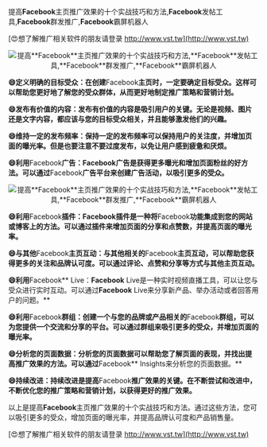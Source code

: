 提高**Facebook**主页推广效果的十个实战技巧和方法,**Facebook**发帖工具,**Facebook**群发推广,**Facebook**霸屏机器人

[😍想了解推广相关软件的朋友请登录 http://www.vst.tw](http://www.vst.tw)

 <center><img src="https://vst.tw/MP4/tuiguang/png/1.png" alt="提高**Facebook**主页推广效果的十个实战技巧和方法,**Facebook**发帖工具,**Facebook**群发推广,**Facebook**霸屏机器人"></center>

**😄定义明确的目标受众：在创建**Facebook**主页时，一定要确定目标受众。这样可以帮助您更好地了解您的受众群体，从而更好地制定推广策略和营销计划。**

**😄发布有价值的内容：发布有价值的内容是吸引用户的关键。无论是视频、图片还是文字内容，都应该与您的目标受众相关，并且能够激发他们的兴趣。**

**😄维持一定的发布频率：保持一定的发布频率可以保持用户的关注度，并增加页面的曝光率。但是也要注意不要过度发布，以免让用户感到疲惫和厌烦。**

**😄利用**Facebook**广告：**Facebook**广告是获得更多曝光和增加页面粉丝的好方法。可以通过**Facebook**广告平台来创建广告活动，以吸引更多的受众。**

 <center><img src="https://vst.tw/MP4/tuiguang/png/3.png" alt="提高**Facebook**主页推广效果的十个实战技巧和方法,**Facebook**发帖工具,**Facebook**群发推广,**Facebook**霸屏机器人"></center>

**😄利用**Facebook**插件：**Facebook**插件是一种将**Facebook**功能集成到您的网站或博客上的方法。可以通过插件来增加页面的分享和点赞数，并提高页面的曝光率。**

**😄与其他**Facebook**主页互动：与其他相关的**Facebook**主页互动，可以帮助您获得更多的关注和品牌认可度。可以通过评论、点赞和分享等方式与其他主页互动。**

**😄利用**Facebook** Live：**Facebook** Live是一种实时视频直播工具，可以让您与受众进行实时互动。可以通过**Facebook** Live来分享新产品、举办活动或者回答用户的问题。**

**😄利用**Facebook**群组：创建一个与您的品牌或产品相关的**Facebook**群组，可以为您提供一个交流和分享的平台。可以通过群组来吸引更多的受众，并增加页面的曝光率。**

**😄分析您的页面数据：分析您的页面数据可以帮助您了解页面的表现，并找出提高推广效果的方法。可以通过**Facebook** Insights来分析您的页面数据。**

**😄持续改进：持续改进是提高**Facebook**推广效果的关键。在不断尝试和改进中，不断优化您的推广策略和营销计划，以获得更好的推广效果。**

以上是提高**Facebook**主页推广效果的十个实战技巧和方法。通过这些方法，您可以吸引更多的受众，增加页面的曝光率，并提高品牌认可度和产品销售量。

[😍想了解推广相关软件的朋友请登录 http://www.vst.tw](http://www.vst.tw)



